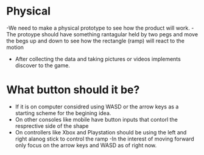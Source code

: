 # Physical 
-We need to make a physical prototype to see how the product will work.
-The protoype should have something rantagular held by two pegs and move the begs up and down to see how the rectangle (ramp) will react to the motion
- After collecting the data and taking pictures or videos implements discover to the game. 

# What button should it be?
- If it is on computer considred using WASD or the arrow keys as a starting scheme for the begining idea. 
- On other consoles like mobile have button inputs that contorl the resprective side of the shape
- On controllers like Xbox and Playstation should be using the left and right alanog stick to control the ramp
-In the interest of moving forward only focus on the arrow keys and WASD as of right now.
